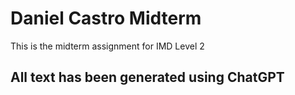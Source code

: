 # Daniel Castro Midterm
This is the midterm assignment for IMD Level 2
## All text has been generated using ChatGPT


